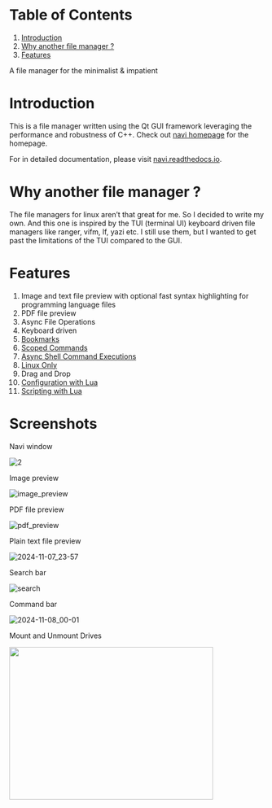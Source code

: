 
# Table of Contents

1.  [Introduction](#orgad64bb1)
2.  [Why another file manager ?](#org326bc2f)
3.  [Features](#org667977f)

A file manager for the minimalist & impatient

<a id="orgad64bb1"></a>

# Introduction

This is a file manager written using the Qt GUI framework leveraging the performance and robustness of C++. Check out <a href="https://dheerajshenoy.github.io/navi">navi homepage</a> for the homepage.

For in detailed documentation, please visit <a href="https://navi.readthedocs.io">navi.readthedocs.io</a>.

<a id="org326bc2f"></a>

# Why another file manager ?

The file managers for linux aren’t that great for me. So I decided to write my own. And this one is inspired by the TUI (terminal UI) keyboard driven file managers like ranger, vifm, lf, yazi etc. I still use them, but I wanted to get past the limitations of the TUI compared to the GUI.


<a id="org667977f"></a>

# Features

1. Image and text file preview with optional fast syntax highlighting for programming language files
2. PDF file preview
2. Async File Operations
3. Keyboard driven
4. [Bookmarks](./wiki.md#bookmarks)
5. [Scoped Commands](./wiki.md#types-of-command)
6. [Async Shell Command Executions](./wiki.md#shell-commands)
7. [Linux Only](./wiki.md#linux-only)
8. Drag and Drop
9. [Configuration with Lua](./wiki.md#lua-configuration)
10. [Scripting with Lua](./wiki.md#scripting-with-lua)

<a id="org2eefded"></a>

# Screenshots

Navi window

![2](https://github.com/user-attachments/assets/a03d1645-3140-4e87-85db-51f2a12eebf8)

Image preview

![image_preview](https://github.com/user-attachments/assets/2825db46-59de-4f19-8436-72d877f06f56)

PDF file preview

![pdf_preview](https://github.com/user-attachments/assets/6314a7d9-eb72-4b1e-8102-cb4dc2c89147)

Plain text file preview

![2024-11-07_23-57](https://github.com/user-attachments/assets/2ac25c7d-6561-440e-b4bf-dd0bf7939c4c)

Search bar

![search](https://github.com/user-attachments/assets/d8ca1379-cbff-49ba-9374-30e8376a11fe)

Command bar

![2024-11-08_00-01](https://github.com/user-attachments/assets/e5fcc3a3-b725-45fe-8b52-ee545f62340a)

Mount and Unmount Drives

<img src="https://github.com/user-attachments/assets/a05bc654-5ab5-4d6c-95a0-c05bd05569e1" height="300px" width="400px">
